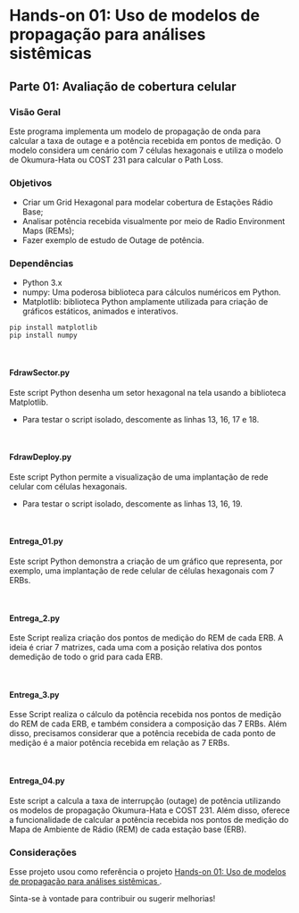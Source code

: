 
# Hands-on 01: Uso de modelos de propagação para análises sistêmicas

## Parte 01: Avaliação de cobertura celular


### Visão Geral
Este programa implementa um modelo de propagação de onda para calcular a taxa de outage e a potência recebida em pontos de medição. O modelo considera um cenário com 7 células hexagonais e utiliza o modelo de Okumura-Hata ou COST 231 para calcular o Path Loss.
### Objetivos

- Criar um Grid Hexagonal para modelar cobertura de Estações Rádio Base;
- Analisar potência recebida visualmente por meio de Radio Environment Maps (REMs);
- Fazer exemplo de estudo de Outage de potência.

### Dependências
- Python 3.x
- numpy: Uma poderosa biblioteca para cálculos numéricos em Python.
- Matplotlib: biblioteca Python amplamente utilizada para criação de gráficos estáticos, animados e interativos.

<pre _ngcontent-ng-c2364348385=""><code _ngcontent-ng-c2364348385="" role="text" data-test-id="code-content" class="code-container no-decoration-radius">pip install matplotlib
pip install numpy
</code></pre>

<br>

#### FdrawSector.py

Este script Python desenha um setor hexagonal na tela usando a biblioteca Matplotlib. 
- Para testar o script isolado, descomente as linhas 13, 16, 17 e 18.

<br>

#### FdrawDeploy.py

Este script Python permite a visualização de uma implantação de rede celular com células hexagonais.
- Para testar o script isolado, descomente as linhas 13, 16, 19.

<br>

#### Entrega_01.py
    
Este script Python demonstra a criação de um gráfico que representa, por exemplo, uma implantação de rede celular de células hexagonais com 7 ERBs.

<br>

#### Entrega_2.py
    
Este Script realiza criação dos pontos de medição do REM de cada ERB. A ideia é criar 7 matrizes, cada uma com a posição relativa dos pontos demedição de todo o grid para cada ERB.

<br>

#### Entrega_3.py

Esse Script realiza o  cálculo da potência recebida nos pontos de medição do REM de cada ERB, e também considera a composição das 7 ERBs. Além disso, precisamos considerar que a potência recebida de cada ponto de medição é a maior potência recebida em relação as 7 ERBs.

<br>

#### Entrega_04.py

Este script a calcula a taxa de interrupção (outage) de potência  utilizando os modelos de propagação Okumura-Hata e COST 231. Além disso, oferece a funcionalidade de calcular a potência recebida nos pontos de medição do Mapa de Ambiente de Rádio (REM) de cada estação base (ERB).


### Considerações

Esse projeto usou como referência o projeto <a href="https://github.com/vicentesousa/DCO1020"> Hands-on 01: Uso de modelos de propagação para análises sistêmicas
</a>.<p>
Sinta-se à vontade para contribuir ou sugerir melhorias!